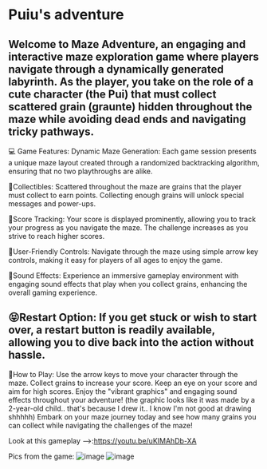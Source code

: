 # Puiu's adventure
 Welcome to Maze Adventure, an engaging and interactive maze exploration game where players navigate through a dynamically generated labyrinth. As the player, you take on the role of a cute character (the Pui) that must collect scattered grain (graunte) hidden throughout the maze while avoiding dead ends and navigating tricky pathways.
------------------------------------------
 💻 Game Features:
Dynamic Maze Generation: Each game session presents a unique maze layout created through a randomized backtracking algorithm, ensuring that no two playthroughs are alike.

🤑Collectibles: Scattered throughout the maze are grains that the player must collect to earn points. Collecting enough grains will unlock special messages and power-ups.

🎡Score Tracking: Your score is displayed prominently, allowing you to track your progress as you navigate the maze. The challenge increases as you strive to reach higher scores.

🎀User-Friendly Controls: Navigate through the maze using simple arrow key controls, making it easy for players of all ages to enjoy the game.

🌸Sound Effects: Experience an immersive gameplay environment with engaging sound effects that play when you collect grains, enhancing the overall gaming experience.

😝Restart Option: If you get stuck or wish to start over, a restart button is readily available, allowing you to dive back into the action without hassle.
------------------------------------------
👾How to Play:
Use the arrow keys to move your character through the maze.
Collect grains to increase your score.
Keep an eye on your score and aim for high scores.
Enjoy the "vibrant graphics" and engaging sound effects throughout your adventure! (the graphic looks like it was made by a 2-year-old child.. that's because I drew it.. I know I'm not good at drawing shhhhh)
Embark on your maze journey today and see how many grains you can collect while navigating the challenges of the maze!

Look at this gameplay -->:https://youtu.be/uKIMAhDb-XA

Pics from the game:
![image](https://github.com/user-attachments/assets/45ec7077-9287-46ec-80b2-b5e101e06a33)
![image](https://github.com/user-attachments/assets/47c39c2d-f015-4d43-ae41-1b037d50de91)


